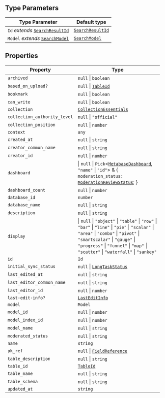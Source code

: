 ## Type Parameters

| Type Parameter                                       | Default type                          |
| ---------------------------------------------------- | ------------------------------------- |
| `Id` _extends_ [`SearchResultId`](SearchResultId.md) | [`SearchResultId`](SearchResultId.md) |
| `Model` _extends_ [`SearchModel`](SearchModel.md)    | [`SearchModel`](SearchModel.md)       |

## Properties

| Property                                                             | Type                                                                                                                                                                                                                                                         |
| -------------------------------------------------------------------- | ------------------------------------------------------------------------------------------------------------------------------------------------------------------------------------------------------------------------------------------------------------ |
| <a id="archived"></a> `archived`                                     | `null` \| `boolean`                                                                                                                                                                                                                                          |
| <a id="based_on_upload"></a> `based_on_upload?`                      | `null` \| [`TableId`](TableId.md)                                                                                                                                                                                                                            |
| <a id="bookmark"></a> `bookmark`                                     | `null` \| `boolean`                                                                                                                                                                                                                                          |
| <a id="can_write"></a> `can_write`                                   | `null` \| `boolean`                                                                                                                                                                                                                                          |
| <a id="collection"></a> `collection`                                 | [`CollectionEssentials`](CollectionEssentials.md)                                                                                                                                                                                                            |
| <a id="collection_authority_level"></a> `collection_authority_level` | `null` \| `"official"`                                                                                                                                                                                                                                       |
| <a id="collection_position"></a> `collection_position`               | `null` \| `number`                                                                                                                                                                                                                                           |
| <a id="context"></a> `context`                                       | `any`                                                                                                                                                                                                                                                        |
| <a id="created_at"></a> `created_at`                                 | `null` \| `string`                                                                                                                                                                                                                                           |
| <a id="creator_common_name"></a> `creator_common_name`               | `null` \| `string`                                                                                                                                                                                                                                           |
| <a id="creator_id"></a> `creator_id`                                 | `null` \| `number`                                                                                                                                                                                                                                           |
| <a id="dashboard"></a> `dashboard`                                   | \| `null` \| `Pick`\<[`MetabaseDashboard`](../MetabaseDashboard.md), `"name"` \| `"id"`\> & \{ `moderation_status`: [`ModerationReviewStatus`](ModerationReviewStatus.md); \}                                                                                |
| <a id="dashboard_count"></a> `dashboard_count`                       | `null` \| `number`                                                                                                                                                                                                                                           |
| <a id="database_id"></a> `database_id`                               | `number`                                                                                                                                                                                                                                                     |
| <a id="database_name"></a> `database_name`                           | `null` \| `string`                                                                                                                                                                                                                                           |
| <a id="description"></a> `description`                               | `null` \| `string`                                                                                                                                                                                                                                           |
| <a id="display"></a> `display`                                       | \| `null` \| `"object"` \| `"table"` \| `"row"` \| `"bar"` \| `"line"` \| `"pie"` \| `"scalar"` \| `"area"` \| `"combo"` \| `"pivot"` \| `"smartscalar"` \| `"gauge"` \| `"progress"` \| `"funnel"` \| `"map"` \| `"scatter"` \| `"waterfall"` \| `"sankey"` |
| <a id="id-1"></a> `id`                                               | `Id`                                                                                                                                                                                                                                                         |
| <a id="initial_sync_status"></a> `initial_sync_status`               | `null` \| [`LongTaskStatus`](LongTaskStatus.md)                                                                                                                                                                                                              |
| <a id="last_edited_at"></a> `last_edited_at`                         | `null` \| `string`                                                                                                                                                                                                                                           |
| <a id="last_editor_common_name"></a> `last_editor_common_name`       | `null` \| `string`                                                                                                                                                                                                                                           |
| <a id="last_editor_id"></a> `last_editor_id`                         | `null` \| `number`                                                                                                                                                                                                                                           |
| <a id="last-edit-info"></a> `last-edit-info?`                        | [`LastEditInfo`](LastEditInfo.md)                                                                                                                                                                                                                            |
| <a id="model-1"></a> `model`                                         | `Model`                                                                                                                                                                                                                                                      |
| <a id="model_id"></a> `model_id`                                     | `null` \| `number`                                                                                                                                                                                                                                           |
| <a id="model_index_id"></a> `model_index_id`                         | `null` \| `number`                                                                                                                                                                                                                                           |
| <a id="model_name"></a> `model_name`                                 | `null` \| `string`                                                                                                                                                                                                                                           |
| <a id="moderated_status"></a> `moderated_status`                     | `null` \| `string`                                                                                                                                                                                                                                           |
| <a id="name"></a> `name`                                             | `string`                                                                                                                                                                                                                                                     |
| <a id="pk_ref"></a> `pk_ref`                                         | `null` \| [`FieldReference`](FieldReference.md)                                                                                                                                                                                                              |
| <a id="table_description"></a> `table_description`                   | `null` \| `string`                                                                                                                                                                                                                                           |
| <a id="table_id"></a> `table_id`                                     | [`TableId`](TableId.md)                                                                                                                                                                                                                                      |
| <a id="table_name"></a> `table_name`                                 | `null` \| `string`                                                                                                                                                                                                                                           |
| <a id="table_schema"></a> `table_schema`                             | `null` \| `string`                                                                                                                                                                                                                                           |
| <a id="updated_at"></a> `updated_at`                                 | `string`                                                                                                                                                                                                                                                     |
